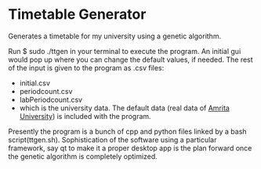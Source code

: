 # Timetable Generator
Generates a timetable for my university using a genetic algorithm.

Run 
$ sudo ./ttgen
in your terminal to execute the program. An initial gui would pop up where you can change the default values, if needed.
The rest of the input is given to the program as .csv files:<br>
- initial.csv<br>
- periodcount.csv<br>
- labPeriodcount.csv<br>
- which is the university data. The default data (real data of [Amrita University](https://www.amrita.edu/)) is included with the program. 

Presently the program is a bunch of cpp and python files linked by a bash script(ttgen.sh).
Sophistication of the software using a particular framework, say qt to make it a proper desktop app is the plan forward once the genetic algorithm is completely optimized.
